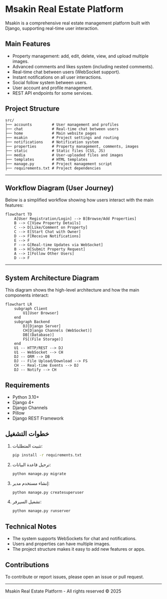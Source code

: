 # Msakin Real Estate Platform

Msakin is a comprehensive real estate management platform built with Django, supporting real-time user interaction.

## Main Features
- Property management: add, edit, delete, view, and upload multiple images.
- Advanced comments and likes system (including nested comments).
- Real-time chat between users (WebSocket support).
- Instant notifications on all user interactions.
- Social follow system between users.
- User account and profile management.
- REST API endpoints for some services.

## Project Structure
```
src/
├── accounts         # User management and profiles
├── chat             # Real-time chat between users
├── home             # Main website pages
├── msakin           # Project settings and routing
├── notifications    # Notification system
├── properties       # Property management, comments, images
├── static           # Static files (CSS, JS)
├── media            # User-uploaded files and images
├── templates        # HTML templates
├── manage.py        # Project management script
├── requirements.txt # Project dependencies
```

---

## Workflow Diagram (User Journey)
Below is a simplified workflow showing how users interact with the main features:

```mermaid
flowchart TD
    A[User Registration/Login] --> B[Browse/Add Properties]
    B --> C[View Property Details]
    C --> D[Like/Comment on Property]
    C --> E[Start Chat with Owner]
    D --> F[Receive Notifications]
    E --> F
    F --> G[Real-time Updates via WebSocket]
    B --> H[Submit Property Request]
    A --> I[Follow Other Users]
    D --> F
```

---

## System Architecture Diagram
This diagram shows the high-level architecture and how the main components interact:

```mermaid
flowchart LR
    subgraph Client
        U1[User Browser]
    end
    subgraph Backend
        DJ[Django Server]
        CH[Django Channels (WebSocket)]
        DB[(Database)]
        FS[(File Storage)]
    end
    U1 -- HTTP/REST --> DJ
    U1 -- WebSocket --> CH
    DJ -- ORM --> DB
    DJ -- File Upload/Download --> FS
    CH -- Real-time Events --> DJ
    DJ -- Notify --> CH
```

## Requirements
- Python 3.10+
- Django 4+
- Django Channels
- Pillow
- Django REST Framework

## خطوات التشغيل
1. تثبيت المتطلبات:
   ```bash
   pip install -r requirements.txt
   ```
2. ترحيل قاعدة البيانات:
   ```bash
   python manage.py migrate
   ```
3. إنشاء مستخدم مدير:
   ```bash
   python manage.py createsuperuser
   ```
4. تشغيل السيرفر:
   ```bash
   python manage.py runserver
   ```

## Technical Notes
- The system supports WebSockets for chat and notifications.
- Users and properties can have multiple images.
- The project structure makes it easy to add new features or apps.

## Contributions
To contribute or report issues, please open an issue or pull request.

---

Msakin Real Estate Platform - All rights reserved © 2025
